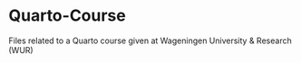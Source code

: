 # Quarto-Course
Files related to a Quarto course given at Wageningen University &amp; Research (WUR)
